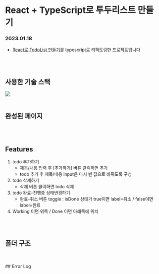 # React + TypeScript로 투두리스트 만들기
### 2023.01.18
- [React로 TodoList 만들기](https://github.com/seoyeon-jung/react-todolist)를 typescript로 리팩토링한 프로젝트입니다
<br>
<br>

## 사용한 기술 스택  
<img src="https://img.shields.io/badge/Typescript-3178C6?style=for-the-badge&logo=typescript&logoColor=white">
<br>
<br>

## 완성된 페이지
<br>
<br>

## Features
1. todo 추가하기
	- 제목/내용 입력 후 [추가하기] 버튼 클릭하면 추가
	- todo 추가 후 제목/내용 input은 다시 빈 값으로 바뀌도록 구성
2. todo 삭제하기
	- 삭제 버튼 클릭하면 todo 삭제
3. todo 완료-진행중 상태변경하기
	- 완료-취소 버튼 toggle : isDone 상태가 true이면 label=취소 / false이면 label=완료
4. Working 이면 위쪽 / Done 이면 아래쪽에 위치
<br>
<br>

## 폴더 구조
<br>
<br>
## Error Log
